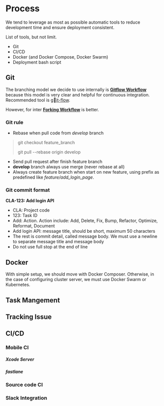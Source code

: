 # Process
We tend to leverage as most as possible automatic tools to reduce development time and ensure deployment consistent. 

List of tools, but not limit.

- Git
- CI/CD
- Docker (and Docker Compose, Docker Swarm)
- Deployment bash script

## Git
The branching model we decide to use internally is [**Gitflow Workflow**](https://www.atlassian.com/git/tutorials/comparing-workflows/gitflow-workflow) because this model is very clear and helpful for continuous integration. Recommended tool is [git-flow](https://github.com/nvie/gitflow).

However, for inter [**Forking Workflow**](https://www.atlassian.com/git/tutorials/comparing-workflows/forking-workflow) is better.

### Git rule
- Rebase when pull code from *develop* branch

> git checkout feature_branch
> 
> git pull --rebase origin develop

- Send pull request after finish feature branch
- **develop** branch always use merge (never rebase at all)
- Always create feature branch when start on new feature, using prefix as predefined like _feature/add\_login\_page_.

### Git commit format
**CLA-123: Add login API**

- CLA: Project code
- 123: Task ID
- Add: Action. Action include: Add, Delete, Fix, Bump, Refactor, Optimize, Reformat, Document
- Add login API: message title, should be short, maximum 50 characters
- The rest is commit detail, called message body. We must use a newline to separate message title and message body
- Do not use full stop at the end of line



## Docker
With simple setup, we should move with Docker Composer. Otherwise, in the case of configuring cluster server, we must use Docker Swarm or Kubernetes.

## Task Mangement


## Tracking Issue

## CI/CD
### Mobile CI
##### Xcode Server

##### fastlane

### Source code CI

### Slack Integration





